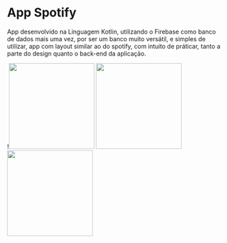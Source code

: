 # App Spotify

App desenvolvido na Linguagem Kotlin, utilizando o Firebase como banco de dados mais uma vez, por ser um banco muito versátil, e simples de utilizar, app com layout similar ao do spotify, com intuito de práticar, tanto a parte do design quanto o back-end da aplicação.


 !<img src="https://user-images.githubusercontent.com/101990417/201422767-7e3f63bf-bc25-4acc-95c9-e405e40df211.jpeg" width="200px"/>
 <img src="https://user-images.githubusercontent.com/101990417/201422766-cd386b63-87a6-4244-84d7-c049229b7e71.jpeg" width="200px"/>
 <img src="https://user-images.githubusercontent.com/101990417/201422762-76bd8724-8e86-4dcb-8ae6-4719e0f61495.jpeg" width="200px"/>

